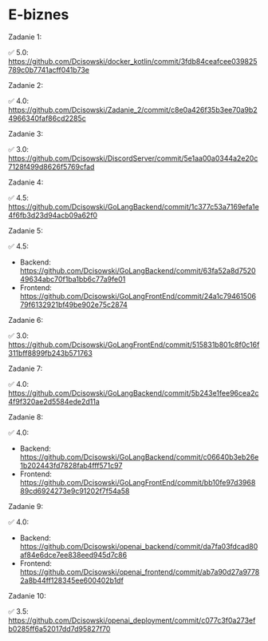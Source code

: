 # E-biznes

Zadanie 1:

✅ 5.0: https://github.com/Dcisowski/docker_kotlin/commit/3fdb84ceafcee039825789c0b7741acff041b73e

Zadanie 2:

✅ 4.0: https://github.com/Dcisowski/Zadanie_2/commit/c8e0a426f35b3ee70a9b24966340faf86cd2285c

Zadanie 3:

✅ 3.0: https://github.com/Dcisowski/DiscordServer/commit/5e1aa00a0344a2e20c7128f499d8626f5769cfad

Zadanie 4:

✅ 4.5: https://github.com/Dcisowski/GoLangBackend/commit/1c377c53a7169efa1e4f6fb3d23d94acb09a62f0

Zadanie 5:

✅ 4.5: 
- Backend: https://github.com/Dcisowski/GoLangBackend/commit/63fa52a8d752049634abc70f1ba1bb6c77a9fe01
- Frontend: https://github.com/Dcisowski/GoLangFrontEnd/commit/24a1c7946150679f6132921bf49be902e75c2874

Zadanie 6:

✅ 3.0: https://github.com/Dcisowski/GoLangFrontEnd/commit/515831b801c8f0c16f311bff8899fb243b571763

Zadanie 7:

✅ 4.0: https://github.com/Dcisowski/GoLangBackend/commit/5b243e1fee96cea2c4f9f320ae2d5584ede2d11a

Zadanie 8:

✅ 4.0: 
- Backend: https://github.com/Dcisowski/GoLangBackend/commit/c06640b3eb26e1b202443fd7828fab4fff571c97
- Frontend: https://github.com/Dcisowski/GoLangFrontEnd/commit/bb10fe97d396889cd6924273e9c91202f7f54a58

Zadanie 9:

✅ 4.0:
- Backend: https://github.com/Dcisowski/openai_backend/commit/da7fa03fdcad80af84e6dce7ee838eed945d7c86
- Frontend: https://github.com/Dcisowski/openai_frontend/commit/ab7a90d27a97782a8b44ff128345ee600402b1df

Zadanie 10:

✅ 3.5: https://github.com/Dcisowski/openai_deployment/commit/c077c3f0a273efb0285ff6a52017dd7d95827f70


